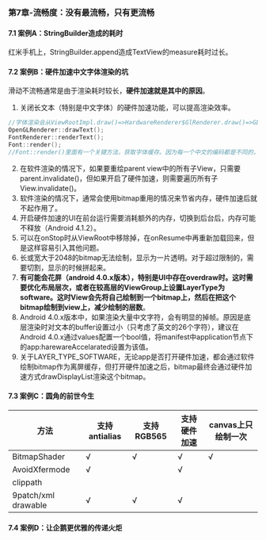 ### 第7章-流畅度：没有最流畅，只有更流畅

#### 7.1 案例A：StringBuilder造成的耗时

红米手机上，StringBuilder.append造成TextView的measure耗时过长。

#### 7.2 案例B：硬件加速中文字体渲染的坑

滑动不流畅通常是由于渲染耗时较长，**硬件加速就是其中的原因**。

1. 关闭长文本（特别是中文字体）的硬件加速功能，可以提高渲染效率。

```c
//字体渲染会从ViewRootImpl.draw()=>HardwareRenderer$GlRenderer.draw()=>GLES20Canvas.drawDisplayList()=>GLES20Canvas.nDrawDisplayList()=>android_view_GLES20Canvas_drawDisplayList()=>OpenGLRenderer.drawDisplayList()，然后调用DisplayList.replay方法回放前面录制的DisplayList执行绘制操作，渲染字体的操作名是DrawText。到JNI层，JNI的代码如下
OpenGLRenderer::drawText();
FontRenderer::renderText();
Font::render();
//Font::render()里面有一个关键方法，获取字体缓存。因为每一个中文的编码都是不同的，而英文只需要26个字母缓存，所以这里会变的很慢。
```

2. 在软件渲染的情况下，如果要重绘parent view中的所有子View，只需要parent.invalidate()，但如果开启了硬件加速，则需要遍历所有子View.invalidate()。
3. 软件渲染的情况下，通常会使用bitmap重用的情况来节省内存，硬件加速后就不起作用了。
4. 开启硬件加速的UI在前台运行需要消耗额外的内存，切换到后台后，内存可能不释放（Android 4.1.2）。
5. 可以在onStop时从ViewRoot中移除掉，在onResume中再重新加载回来，但是这样容易引入其他问题。
6. 长或宽大于2048的bitmap无法绘制，显示为一片透明。对于超过限制的，需要切割，显示的时候拼起来。
7. **有可能会花屏（android 4.0.x版本），特别是UI中存在overdraw时。这时需要优化布局层次，或者在较高层的ViewGroup上设置LayerType为software。这时View会先将自己绘制到一个bitmap上，然后在把这个bitmap绘制到view上，减少绘制的层数**。
8. Android 4.0.x版本中，如果渲染大量中文字符，会有明显的掉帧。原因是底层渲染时对文本的buffer设置过小（只考虑了英文的26个字符），建议在Android 4.0.x通过values配置一个bool值，将manifest中application节点下的app:harewareAccelarated设置为该值。
9. 关于LAYER_TYPE_SOFTWARE，无论app是否打开硬件加速，都会通过软件绘制bitmap作为离屏缓存，但打开硬件加速之后，bitmap最终会通过硬件加速方式drawDisplayList渲染这个bitmap。

#### 7.3 案例C：圆角的前世今生

| 方法                | 支持antialias | 支持RGB565 | 支持硬件加速 | canvas上只绘制一次 |
| ------------------- | ------------- | ---------- | ------------ | ------------------ |
| BitmapShader        | √             | √          | √            | √                  |
| AvoidXfermode       | √             |            | √            |                    |
| clippath            |               |            |              |                    |
| 9patch/xml drawable | √             | √          | √            |                    |

#### 7.4 案例D：让企鹅更优雅的传递火炬

